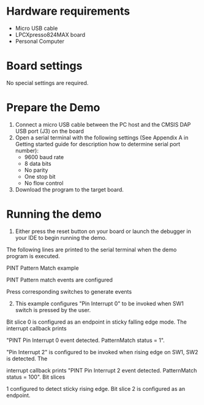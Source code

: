 Hardware requirements
=====================
- Micro USB cable
- LPCXpresso824MAX board
- Personal Computer

Board settings
==============
No special settings are required.

Prepare the Demo
================
1.  Connect a micro USB cable between the PC host and the CMSIS DAP USB port (J3) on the board
2.  Open a serial terminal with the following settings (See Appendix A in Getting started guide for description how to determine serial port number):
    - 9600 baud rate
    - 8 data bits
    - No parity
    - One stop bit
    - No flow control
3.  Download the program to the target board.

Running the demo
================
1.  Either press the reset button on your board or launch the debugger in your IDE to begin running the demo.

The following lines are printed to the serial terminal when the demo program is executed.

PINT Pattern Match example

PINT Pattern match events are configured

Press corresponding switches to generate events

2.  This example configures "Pin Interrupt 0" to be invoked when SW1 switch is pressed by the user. 

Bit slice 0 is configured as an endpoint in sticky falling edge mode. The interrupt callback prints 

"PINT Pin Interrupt 0 event detected. PatternMatch status =        1". 

"Pin Interrupt 2" is configured to be invoked when rising edge on SW1, SW2 is detected. The 
   
interrupt callback prints "PINT Pin Interrupt 2 event detected. PatternMatch status =     100". Bit slices
  
1 configured to detect sticky rising edge. Bit slice 2 is configured as an endpoint.
